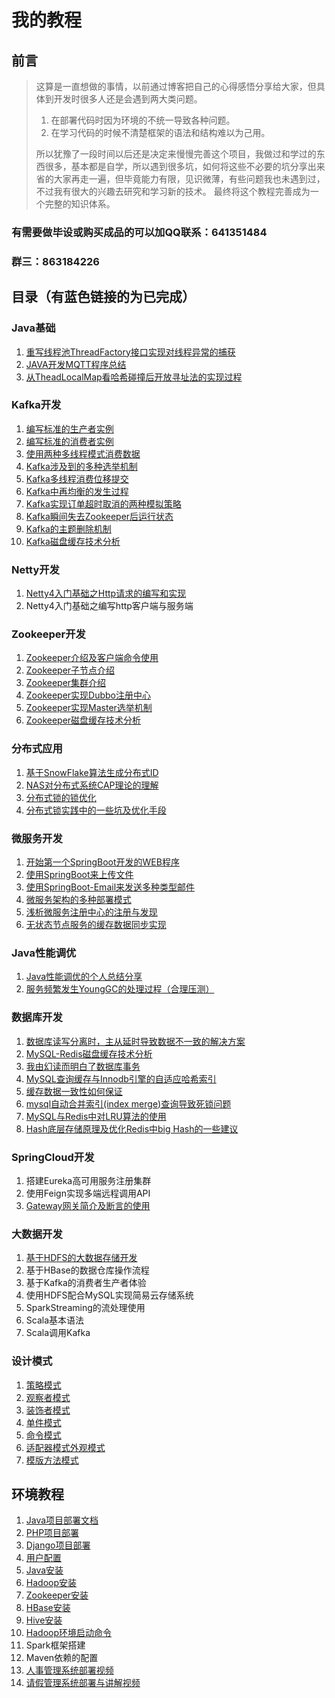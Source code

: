 # 我的教程
## 前言
> 这算是一直想做的事情，以前通过博客把自己的心得感悟分享给大家，但具体到开发时很多人还是会遇到两大类问题。  
> 1. 在部署代码时因为环境的不统一导致各种问题。  
> 2. 在学习代码的时候不清楚框架的语法和结构难以为己用。 
> 
> 所以犹豫了一段时间以后还是决定来慢慢完善这个项目，我做过和学过的东西很多，基本都是自学，所以遇到很多坑，如何将这些不必要的坑分享出来省的大家再走一遍，但毕竟能力有限，见识微薄，有些问题我也未遇到过，不过我有很大的兴趣去研究和学习新的技术。 最终将这个教程完善成为一个完整的知识体系。

###  有需要做毕设或购买成品的可以加QQ联系：641351484

### 群三：863184226

## 目录（有蓝色链接的为已完成）

### Java基础

1. [重写线程池ThreadFactory接口实现对线程异常的捕获](https://zhuanlan.zhihu.com/p/390277260)
2. [JAVA开发MQTT程序总结](https://zhuanlan.zhihu.com/p/108861336)
3. [从TheadLocalMap看哈希碰撞后开放寻址法的实现过程](https://zhuanlan.zhihu.com/p/356419799)

### Kafka开发

1. [编写标准的生产者实例](Kafka编写标准的生产者实例.md)
2. [编写标准的消费者实例](Kafka编写标准的消费者实例.md)
3.  [使用两种多线程模式消费数据](使用两种多线程模式消费数据.md)
4. [Kafka涉及到的多种选举机制](https://zhuanlan.zhihu.com/p/357042753)
5. [Kafka多线程消费位移提交](https://zhuanlan.zhihu.com/p/356656583)
6. [Kafka中再均衡的发生过程](https://zhuanlan.zhihu.com/p/355671469)
7. [Kafka实现订单超时取消的两种模拟策略](https://zhuanlan.zhihu.com/p/353743438)
8. [Kafka瞬间失去Zookeeper后运行状态](https://zhuanlan.zhihu.com/p/321815132)
9. [Kafka的主题删除机制](https://zhuanlan.zhihu.com/p/242727407)
10. [Kafka磁盘缓存技术分析](https://zhuanlan.zhihu.com/p/353113576)

### Netty开发

1. [Netty4入门基础之Http请求的编写和实现](Netty4入门基础之Http请求的编写和实现.md)
2. Netty4入门基础之编写http客户端与服务端

### Zookeeper开发

1. [Zookeeper介绍及客户端命令使用](Zookeeper介绍及客户端命令使用.md)
2. [Zookeeper子节点介绍](Zookeeper子节点介绍.md)
3. [Zookeeper集群介绍](Zookeeper集群介绍.md)
4. [Zookeeper实现Dubbo注册中心](Zookeeper实现Dubbo注册中心.md)
5. [Zookeeper实现Master选举机制](Zookeeper实现Master选举机制.md)
6. [Zookeeper磁盘缓存技术分析](https://zhuanlan.zhihu.com/p/353113576)

### 分布式应用

1. [基于SnowFlake算法生成分布式ID](基于SnowFlake算法生成分布式ID.md)
2. [NAS对分布式系统CAP理论的理解](https://zhuanlan.zhihu.com/p/108642696)
3. [分布式锁的锁优化](https://zhuanlan.zhihu.com/p/341801259)
4. [分布式锁实践中的一些坑及优化手段](https://zhuanlan.zhihu.com/p/356011052)

### 微服务开发
1. [开始第一个SpringBoot开发的WEB程序](https://www.bilibili.com/video/av53910752/)
2. [使用SpringBoot来上传文件](SpringBoot上传文件.md)  
3. [使用SpringBoot-Email来发送多种类型邮件](使用SpringBoot-Email发送多种类型邮件.md)
4. [微服务架构的多种部署模式](https://zhuanlan.zhihu.com/p/115099542)
5. [浅析微服务注册中心的注册与发现](https://zhuanlan.zhihu.com/p/354864682)
6. [无状态节点服务的缓存数据同步实现](https://zhuanlan.zhihu.com/p/379678091)



### Java性能调优

1. [Java性能调优的个人总结分享](https://zhuanlan.zhihu.com/p/228788808)
2. [服务频繁发生YoungGC的处理过程（合理压测）](https://zhuanlan.zhihu.com/p/382962759)



### 数据库开发

1. [数据库读写分离时，主从延时导致数据不一致的解决方案](https://zhuanlan.zhihu.com/p/341642993)
2. [MySQL-Redis磁盘缓存技术分析](https://zhuanlan.zhihu.com/p/353113576)
3. [我由幻读而明白了数据库事务](https://zhuanlan.zhihu.com/p/355753933)
4. [MySQL查询缓存与Innodb引擎的自适应哈希索引](https://zhuanlan.zhihu.com/p/357413216)
5. [缓存数据一致性如何保证](https://zhuanlan.zhihu.com/p/357684032)
6. [mysql自动合并索引(index merge)查询导致死锁问题](https://zhuanlan.zhihu.com/p/357832653)
7. [MySQL与Redis中对LRU算法的使用](https://zhuanlan.zhihu.com/p/365080258)
8. [Hash底层存储原理及优化Redis中big Hash的一些建议](https://zhuanlan.zhihu.com/p/357165227)

### SpringCloud开发

1. 搭建Eureka高可用服务注册集群
2. 使用Feign实现多端远程调用API
3. [Gateway网关简介及断言的使用](使用Gateway网关对请求过滤验证.md)

### 大数据开发
1. [基于HDFS的大数据存储开发](基于HDFS的大数据存储开发.md)
2. 基于HBase的数据仓库操作流程
3. 基于Kafka的消费者生产者体验
4. 使用HDFS配合MySQL实现简易云存储系统
5. SparkStreaming的流处理使用
6. Scala基本语法
7. Scala调用Kafka

### 设计模式

1. [策略模式](http://www.rain1024.com/2019/09/22/%e3%80%8aheadfirst%e8%ae%be%e8%ae%a1%e6%a8%a1%e5%bc%8f%e3%80%8b%e7%ac%ac%e4%b8%80%e7%ab%a0%e7%ad%96%e7%95%a5%e6%a8%a1%e5%bc%8f-%e8%af%bb%e4%b9%a6%e7%ac%94%e8%ae%b0/)
2. [观察者模式](http://www.rain1024.com/2019/09/27/%e3%80%8aheadfirst%e8%ae%be%e8%ae%a1%e6%a8%a1%e5%bc%8f%e3%80%8b%e7%ac%ac%e4%ba%8c%e7%ab%a0%e8%a7%82%e5%af%9f%e8%80%85%e6%a8%a1%e5%bc%8f-%e8%af%bb%e4%b9%a6%e7%ac%94%e8%ae%b0/)
3. [装饰者模式](http://www.rain1024.com/2019/10/14/%e3%80%8aheadfirst%e8%ae%be%e8%ae%a1%e6%a8%a1%e5%bc%8f%e3%80%8b%e7%ac%ac%e4%b8%89%e7%ab%a0-%e8%a3%85%e9%a5%b0%e8%80%85%e6%a8%a1%e5%bc%8f-%e8%af%bb%e4%b9%a6%e7%ac%94%e8%ae%b0/)
4. [单件模式](http://www.rain1024.com/2019/10/21/%e3%80%8aheadfirst%e8%ae%be%e8%ae%a1%e6%a8%a1%e5%bc%8f%e3%80%8b%e7%ac%ac%e4%ba%94%e7%ab%a0%e5%8d%95%e4%bb%b6%e6%a8%a1%e5%bc%8f-%e8%af%bb%e4%b9%a6%e7%ac%94%e8%ae%b0/)
5. [命令模式](http://www.rain1024.com/2019/10/26/1082/)
6. [适配器模式外观模式](http://www.rain1024.com/2019/11/02/%e3%80%8aheadfirst%e8%ae%be%e8%ae%a1%e6%a8%a1%e5%bc%8f%e3%80%8b%e7%ac%ac%e4%b8%83%e7%ab%a0%e9%80%82%e9%85%8d%e5%99%a8%e6%a8%a1%e5%bc%8f%e4%b8%8e%e5%a4%96%e8%a7%82%e6%a8%a1%e5%bc%8f-%e8%af%bb%e4%b9%a6/)
7. [模版方法模式](http://www.rain1024.com/2019/11/11/%e3%80%8aheadfirst%e8%ae%be%e8%ae%a1%e6%a8%a1%e5%bc%8f%e3%80%8b%e7%ac%ac%e5%85%ab%e7%ab%a0%e6%a8%a1%e7%89%88%e6%96%b9%e6%b3%95%e6%a8%a1%e5%bc%8f-%e8%af%bb%e4%b9%a6%e7%ac%94%e8%ae%b0/)



## 环境教程
1. [Java项目部署文档](Java项目部署文档.md)
2. [PHP项目部署](PHP部署文档.md)
3. [Django项目部署](Python2-Django部署文档.md)
4. [用户配置](用户配置.md)
5. [Java安装](Java安装.md)
6. [Hadoop安装](Hadoop安装.md)
7. [Zookeeper安装](Zookeeper.md)
8. [HBase安装](HBase安装.md)
9. [Hive安装](Hive安装.md)
10. [Hadoop环境启动命令](faHadoop环境启动命令.md)
11. Spark框架搭建
12. Maven依赖的配置
13. [人事管理系统部署视频](https://www.bilibili.com/video/av53594307/)
14. [请假管理系统部署与讲解视频](https://www.bilibili.com/video/av54105492/)





  



